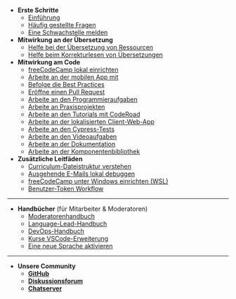 - **Erste Schritte**
  - [Einführung](index.md "Zur FreeCodeCamp.org Community beitragen")
  - [Häufig gestellte Fragen](FAQ.md)
  - [Eine Schwachstelle melden](security.md)
- **Mitwirkung an der Übersetzung**
  - [Helfe bei der Übersetzung von Ressourcen](how-to-translate-files.md)
  - [Helfe beim Korrekturlesen von Übersetzungen](how-to-proofread-files.md)
- **Mitwirkung am Code**
  - [freeCodeCamp lokal einrichten](how-to-setup-freecodecamp-locally.md)
  - [Arbeite an der mobilen App mit](how-to-setup-freecodecamp-mobile-app-locally.md)
  - [Befolge die Best Practices](codebase-best-practices.md)
  - [Eröffne einen Pull Request](how-to-open-a-pull-request.md)
  - [Arbeite an den Programmieraufgaben](how-to-work-on-coding-challenges.md)
  - [Arbeite an Praxisprojekten](how-to-work-on-practice-projects.md)
  - [Arbeite an den Tutorials mit CodeRoad](how-to-work-on-tutorials-that-use-coderoad.md)
  - [Arbeite an der lokalisierten Client-Web-App](how-to-work-on-localized-client-webapp.md)
  - [Arbeite an den Cypress-Tests](how-to-add-cypress-tests.md)
  - [Arbeite an den Videoaufgaben](how-to-help-with-video-challenges.md)
  - [Arbeite an der Dokumentation](how-to-work-on-the-docs-theme.md)
  - [Arbeite an der Komponentenbibliothek](how-to-work-on-the-component-library.md)
- **Zusätzliche Leitfäden**
  - [Curriculum-Dateistruktur verstehen](curriculum-file-structure.md)
  - [Ausgehende E-Mails lokal debuggen](how-to-catch-outgoing-emails-locally.md)
  - [freeCodeCamp unter Windows einrichten (WSL)](how-to-setup-wsl.md)
  - [Benutzer-Token Workflow](user-token-workflow.md)

---

- **Handbücher** (für Mitarbeiter & Moderatoren)
  - [Moderatorenhandbuch](moderator-handbook.md)
  - [Language-Lead-Handbuch](language-lead-handbook.md)
  - [DevOps-Handbuch](devops.md)
  - [Kurse VSCode-Erweiterung](courses-vscode-extension.md)
  - [Eine neue Sprache aktivieren](how-to-enable-new-languages.md)

---

- **Unsere Community**
  - [**GitHub**](https://github.com/freecodecamp/freecodecamp)
  - [**Diskussionsforum**](https://freecodecamp.org/forum/c/contributors)
  - [**Chatserver**](https://discord.gg/PRyKn3Vbay)
